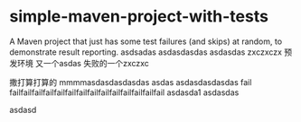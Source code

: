 # simple-maven-project-with-tests
A Maven project that just has some test failures (and skips) at random, to demonstrate result reporting.
asdsadas
asdasdasdas
asdasdas
zxczxczx
预发环境
又一个asdas
失败的一个zxczxc

撒打算打算的
mmmmasdasdasdasdas
asdas
asdasdasdasdas
fail failfailfailfailfailfailfailfailfailfailfailfailfailfail
asdasda1
asdasdas

asdasd
